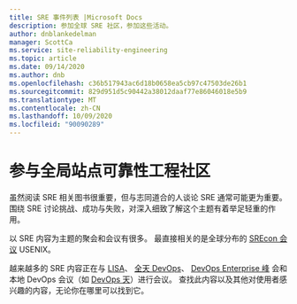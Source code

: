 ```yaml
---
title: SRE 事件列表 |Microsoft Docs
description: 参加全球 SRE 社区，参加这些活动。
author: dnblankedelman
manager: ScottCa
ms.service: site-reliability-engineering
ms.topic: article
ms.date: 09/14/2020
ms.author: dnb
ms.openlocfilehash: c36b517943ac6d18b0658ea5cb97c47503de26b1
ms.sourcegitcommit: 829d951d5c90442a38012daaf77e86046018e5b9
ms.translationtype: MT
ms.contentlocale: zh-CN
ms.lasthandoff: 10/09/2020
ms.locfileid: "90090289"
---
```

# <a name="participate-in-the-global-site-reliability-engineering-community"></a>参与全局站点可靠性工程社区

虽然阅读 SRE 相关图书很重要，但与志同道合的人谈论 SRE 通常可能更为重要。 围绕 SRE 讨论挑战、成功与失败，对深入细致了解这个主题有着举足轻重的作用。

以 SRE 内容为主题的聚会和会议有很多。 最直接相关的是全球分布的 [SREcon 会议](https://www.usenix.org/conferences) USENIX。

越来越多的 SRE 内容正在与 [LISA](https://www.usenix.org/conferences/byname/5)、 [全天 DevOps](https://www.alldaydevops.com)、 [DevOps Enterprise 峰](https://events.itrevolution.com) 会和本地 DevOps 会议（如 [DevOps 天](https://www.devopsdays.org)）进行会议。 查找此内容以及其他对使用者感兴趣的内容，无论你在哪里可以找到它。
